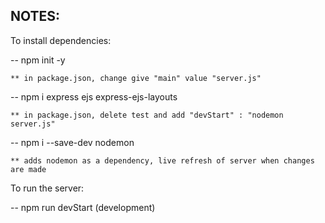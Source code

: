 ## NOTES:
To install dependencies:

  -- npm init -y
  
    ** in package.json, change give "main" value "server.js"
    
  -- npm i express ejs express-ejs-layouts
  
    ** in package.json, delete test and add "devStart" : "nodemon server.js"
    
  -- npm i --save-dev nodemon
  
    ** adds nodemon as a dependency, live refresh of server when changes are made
    
To run the server:

  -- npm run devStart (development)
